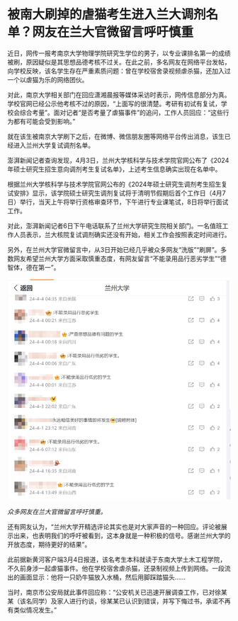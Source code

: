 # 被南大刷掉的虐猫考生进入兰大调剂名单？网友在兰大官微留言呼吁慎重

近日，网传一报考南京大学物理学院研究生学位的男子，以专业课排名第一的成绩被刷，原因疑似是其思想品德考核不过关。在此之前，多名网友在网络平台发帖，向学校反映，该名学生存在严重素质问题：曾在学校宿舍录视频虐杀猫，还加入过一个以虐猫为乐的网络团伙。

对此，南京大学相关部门在回应潇湘晨报等媒体采访时表示，网传信息部分为真。学校官网已经公示他考核不过的原因，“上面写的很清楚。考研有初试有复试，学校会综合考量”。面对记者“是否考量了虐猫事件”的追问，工作人员回应：“这些行为都有可能会受到影响。”

就在该生被南京大学刷下之后，在微博、微信朋友圈等网络平台传出消息，该生已经进入兰州大学复试调剂名单。

澎湃新闻记者查询发现，4月3日，兰州大学核科学与技术学院官网公布了《2024年硕士研究生招生意向调剂考生复试名单》，上述考生信息确实出现在名单中。

根据兰州大学核科学与技术学院官网公布的《2024年硕士研究生调剂考生招生复试安排》显示，该学院硕士研究生调剂复试将于清明节假期后首个工作日（4月7日）举行，当天上午将举行资格审查环节，下午进行专业课笔试，8日将举行面试工作。

对此，澎湃新闻记者6日下午电话联系了兰州大学研究生院相关部门。一名值班工作人员表示，兰大核院复试调剂确实还没有开始，相关工作会按照表定时间进行。

另外，在兰州大学官微留言中，从3日开始已经几乎被众多网友“洗版”“刷屏”。多数网友希望兰州大学方面采取慎重态度，有网友留言“不能录用品行恶劣学生”“德智体，德在第一”。

![67fae8cf0e303b2c76e27fc4aaf1c713.jpg](https://raw.githubusercontent.com/qqhsx/qqnews_image/main/2024/04/06/被南大刷掉的虐猫考生进入兰大调剂名单？网友在兰大官微留言呼吁慎重/67fae8cf0e303b2c76e27fc4aaf1c713.jpg)

_众多网友在兰大官微留言呼吁慎重。_

还有网友认为，“兰州大学开精选评论其实也是对大家声音的一种回应。评论被展示出来，也表明我们的呼吁被看到，这本身就是一种积极的信号。感谢兰州大学的开放态度，期待更好的结果”。

此前据新黄河客户端3月4日报道，该名考生本科就读于东南大学土木工程学院，不久前身涉一起虐猫事件。他在学校宿舍虐杀猫，还录制视频上传到网络。一段流出的画面显示：他将一只奶牛猫放入水桶，然后用脚踩踏猫头……

当时，南京市公安局就此事件回应称：“公安机关已迅速开展调查工作，已对徐某某（该名同学）及家人进行约谈，徐某某已认识到错误，并写下悔过书，承诺不再有类似情况发生。”

